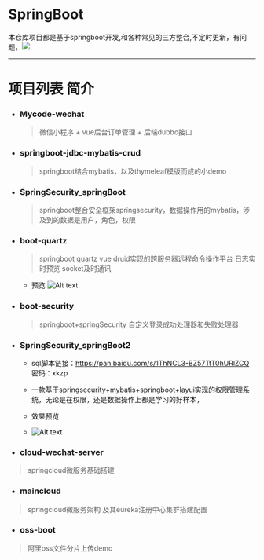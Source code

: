 # SpringBoot  
  本仓库项目都是基于springboot开发,和各种常见的三方整合,不定时更新，有问题，![](https://img.shields.io/badge/QQ%E7%BE%A4-916135074-brightgreen)


---

# 项目列表 简介

-  ### Mycode-wechat
   >  微信小程序 + vue后台订单管理 + 后端dubbo接口 
-  ###  springboot-jdbc-mybatis-crud 
   > springboot结合mybatis，以及thymeleaf模版而成的小demo

-  ### SpringSecurity_springBoot
   > springboot整合安全框架springsecurity，数据操作用的mybatis，涉及到的数据是用户，角色，权限 
 
-  ###  boot-quartz 
   >  springboot quartz vue druid实现的跨服务器远程命令操作平台 
   >  日志实时预览 socket及时通讯
   - 预览
       ![Alt text](https://github.com/wangsrGit119/SpringBoot/blob/master/boot-quartz/images/releaseTask.png)
-  ###  boot-security 
   >  springboot+springSecurity 自定义登录成功处理器和失败处理器
   
-  ### SpringSecurity_springBoot2

    - sql脚本链接：https://pan.baidu.com/s/1ThNCL3-BZ57TtT0hURlZCQ 密码：xkzp

    - 一款基于springsecurity+mybatis+springboot+layui实现的权限管理系统，无论是在权限，还是数据操作上都是学习的好样本，

    - 效果预览
    - ![Alt text](https://images2018.cnblogs.com/blog/1377204/201808/1377204-20180811141223183-585321616.gif)

-  ### cloud-wechat-server
 > springcloud微服务基础搭建
-  ###  maincloud
 > springcloud微服务架构 及其eureka注册中心集群搭建配置
- ### oss-boot
 > 阿里oss文件分片上传demo
 

 

